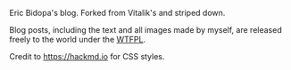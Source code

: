 Eric Bidopa's blog. Forked from Vitalik's and striped down.

Blog posts, including the text and all images made by myself, are released freely to the world under the [WTFPL](http://www.wtfpl.net/).

Credit to https://hackmd.io for CSS styles.
